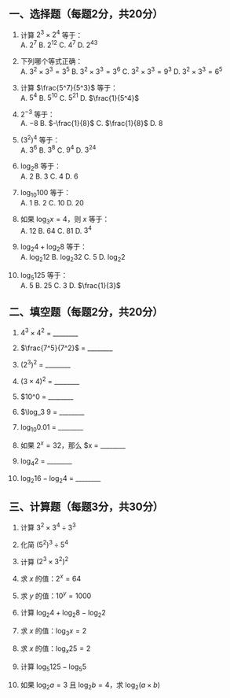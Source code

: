
## 一、选择题（每题2分，共20分）

1. 计算 $2^3 \times 2^4$ 等于：  
    A. $2^7$ B. $2^{12}$ C. $4^7$ D. $2^{43}$
    
2. 下列哪个等式正确：  
    A. $3^2 \times 3^3 = 3^5$ B. $3^2 \times 3^3 = 3^6$ C. $3^2 \times 3^3 = 9^3$ D. $3^2 \times 3^3 = 6^5$
    
3. 计算 $\frac{5^7}{5^3}$ 等于：  
    A. $5^4$ B. $5^{10}$ C. $5^{21}$ D. $\frac{1}{5^4}$
    
4. $2^{-3}$ 等于：  
    A. $-8$ B. $-\frac{1}{8}$ C. $\frac{1}{8}$ D. $8$
    
5. $(3^2)^4$ 等于：  
    A. $3^6$ B. $3^8$ C. $9^4$ D. $3^{24}$
    
6. $\log_2 8$ 等于：  
    A. $2$ B. $3$ C. $4$ D. $6$
    
7. $\log_{10} 100$ 等于：  
    A. $1$ B. $2$ C. $10$ D. $20$
    
8. 如果 $\log_3 x = 4$，则 $x$ 等于：  
    A. $12$ B. $64$ C. $81$ D. $3^4$
    
9. $\log_2 4 + \log_2 8$ 等于：  
    A. $\log_2 12$ B. $\log_2 32$ C. $5$ D. $\log_2 2$
    
10. $\log_5 125$ 等于：  
    A. $5$ B. $25$ C. $3$ D. $\frac{1}{3}$
    

## 二、填空题（每题2分，共20分）

1. $4^3 \times 4^2$ = ________
    
2. $\frac{7^5}{7^2}$ = ________
    
3. $(2^3)^2$ = ________
    
4. $(3 \times 4)^2$ = ________
    
5. $10^0 = ________
    
6. $\log_3 9 = ________
    
7. $\log_{10} 0.01$ = ________
    
8. 如果 $2^x = 32$，那么 $x = ________
    
9. $\log_4 2$ = ________
    
10. $\log_2 16 - \log_2 4$ = ________
    

## 三、计算题（每题3分，共30分）

1. 计算 $3^2 \times 3^4 \div 3^3$
    
22. 化简 $(5^2)^3 \div 5^4$
    
23. 计算 $(2^3 \times 3^2)^2$
    
24. 求 $x$ 的值：$2^x = 64$
    
25. 求 $y$ 的值：$10^y = 1000$
    
26. 计算 $\log_2 4 + \log_2 8 - \log_2 2$
    
27. 求 $x$ 的值：$\log_3 x = 2$
    
28. 求 $x$ 的值：$\log_x 25 = 2$
    
29. 计算 $\log_5 125 - \log_5 5$
    
30. 如果 $\log_2 a = 3$ 且 $\log_2 b = 4$，求 $\log_2 (a \times b)$